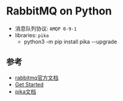 # RabbitMQ on Python

+ 消息队列协议: `AMQP 0-9-1`
+ libraries: `pika`
  + python3 -m pip install pika --upgrade

## 参考

+ [rabbitmq官方文档](https://www.rabbitmq.com/documentation.html)
+ [Get Started](https://www.rabbitmq.com/getstarted.html)
+ [pika文档](https://pika.readthedocs.io/en/stable/index.html)
